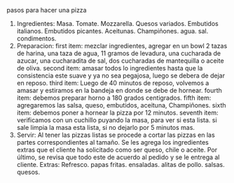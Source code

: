 pasos para hacer una pizza
1. Ingredientes: 
Masa.
Tomate.
Mozzarella. 
Quesos variados. 
Embutidos italianos. 
Embutidos picantes. 
Aceitunas. 
Champiñones.
agua.
sal.
condimentos.
2. Preparacion:
first item: mezclar ingredientes, agregar en un bowl 2 tazas de harina, una taza de agua, 11 gramos de levadura, una cucharada de azucar, una cucharadita de sal, dos cucharadas de mantequilla o aceite de oliva.
second item: amasar todos lo ingredientes hasta que la consistencia este suave y ya no sea pegajosa, luego se debera de dejar en reposo.
third item: Luego de 40 minutos de reposo, volvemos a amasar y estiramos en la bandeja en donde se debe de hornear.
fourth item: debemos preparar horno a 180 grados centigrados.
fifth item: agregaremos las salsa, queso, embutidos, aceituna, Champiñones.
sixth item: debemos poner a hornear la pizza por 12 minutos.
seventh item: verificamos con un cuchillo puyando la masa, para ver si esta lista. si sale limpia la masa esta lista, si no dejarlo por 5 minutos mas.
3. Servir:
Al tener las pizzas listas se procede a cortar las pizzas en las partes correspondientes al tamaño. Se les agrega los ingredientes extras que el cliente ha solicitado como ser queso, chile o aceite. Por último, se revisa que todo este de acuerdo al pedido y se le entrega al cliente.
Extras:
Refresco.
papas fritas.
ensaladas.
alitas de pollo.
salsas.
quesos.
